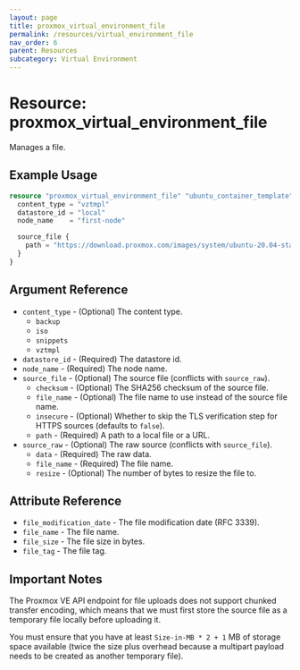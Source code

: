 ```yaml
---
layout: page
title: proxmox_virtual_environment_file
permalink: /resources/virtual_environment_file
nav_order: 6
parent: Resources
subcategory: Virtual Environment
---
```


# Resource: proxmox_virtual_environment_file

Manages a file.

## Example Usage

```terraform
resource "proxmox_virtual_environment_file" "ubuntu_container_template" {
  content_type = "vztmpl"
  datastore_id = "local"
  node_name    = "first-node"

  source_file {
    path = "https://download.proxmox.com/images/system/ubuntu-20.04-standard_20.04-1_amd64.tar.gz"
  }
}
```

## Argument Reference

* `content_type` - (Optional) The content type.
    * `backup`
    * `iso`
    * `snippets`
    * `vztmpl`
* `datastore_id` - (Required) The datastore id.
* `node_name` - (Required) The node name.
* `source_file` - (Optional) The source file (conflicts with `source_raw`).
    * `checksum` - (Optional) The SHA256 checksum of the source file.
    * `file_name` - (Optional) The file name to use instead of the source file name.
    * `insecure` - (Optional) Whether to skip the TLS verification step for HTTPS sources (defaults to `false`).
    * `path` - (Required) A path to a local file or a URL.
* `source_raw` - (Optional) The raw source (conflicts with `source_file`).
    * `data` - (Required) The raw data.
    * `file_name` - (Required) The file name.
    * `resize` - (Optional) The number of bytes to resize the file to.

## Attribute Reference

* `file_modification_date` - The file modification date (RFC 3339).
* `file_name` - The file name.
* `file_size` - The file size in bytes.
* `file_tag` - The file tag.

## Important Notes

The Proxmox VE API endpoint for file uploads does not support chunked transfer encoding, which means that we must first
store the source file as a temporary file locally before uploading it.

You must ensure that you have at least `Size-in-MB * 2 + 1` MB of storage space available (twice the size plus overhead
because a multipart payload needs to be created as another temporary file).

